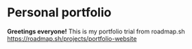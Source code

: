 # Personal portfolio
**Greetings everyone!**
This is my portfolio trial from roadmap.sh
https://roadmap.sh/projects/portfolio-website
